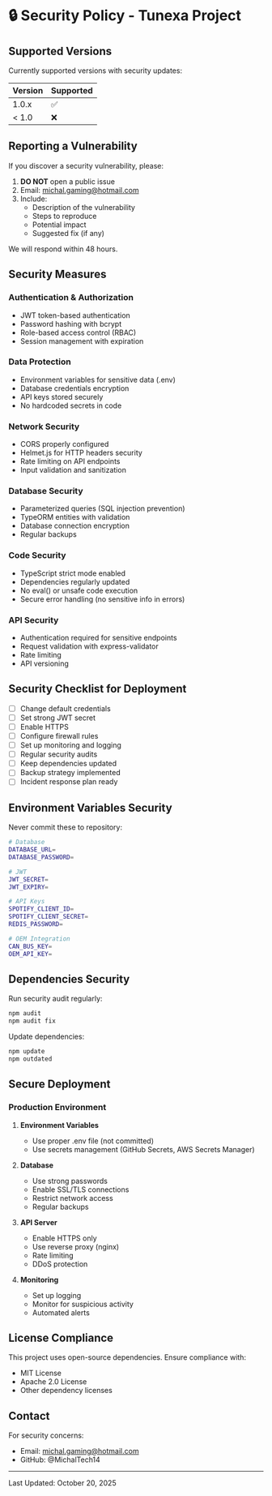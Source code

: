 # 🔒 Security Policy - Tunexa Project

## Supported Versions

Currently supported versions with security updates:

| Version | Supported          |
| ------- | ------------------ |
| 1.0.x   | :white_check_mark: |
| < 1.0   | :x:                |

## Reporting a Vulnerability

If you discover a security vulnerability, please:

1. **DO NOT** open a public issue
2. Email: michal.gaming@hotmail.com
3. Include:
   - Description of the vulnerability
   - Steps to reproduce
   - Potential impact
   - Suggested fix (if any)

We will respond within 48 hours.

## Security Measures

### Authentication & Authorization
- JWT token-based authentication
- Password hashing with bcrypt
- Role-based access control (RBAC)
- Session management with expiration

### Data Protection
- Environment variables for sensitive data (.env)
- Database credentials encryption
- API keys stored securely
- No hardcoded secrets in code

### Network Security
- CORS properly configured
- Helmet.js for HTTP headers security
- Rate limiting on API endpoints
- Input validation and sanitization

### Database Security
- Parameterized queries (SQL injection prevention)
- TypeORM entities with validation
- Database connection encryption
- Regular backups

### Code Security
- TypeScript strict mode enabled
- Dependencies regularly updated
- No eval() or unsafe code execution
- Secure error handling (no sensitive info in errors)

### API Security
- Authentication required for sensitive endpoints
- Request validation with express-validator
- Rate limiting
- API versioning

## Security Checklist for Deployment

- [ ] Change default credentials
- [ ] Set strong JWT secret
- [ ] Enable HTTPS
- [ ] Configure firewall rules
- [ ] Set up monitoring and logging
- [ ] Regular security audits
- [ ] Keep dependencies updated
- [ ] Backup strategy implemented
- [ ] Incident response plan ready

## Environment Variables Security

Never commit these to repository:

```bash
# Database
DATABASE_URL=
DATABASE_PASSWORD=

# JWT
JWT_SECRET=
JWT_EXPIRY=

# API Keys
SPOTIFY_CLIENT_ID=
SPOTIFY_CLIENT_SECRET=
REDIS_PASSWORD=

# OEM Integration
CAN_BUS_KEY=
OEM_API_KEY=
```

## Dependencies Security

Run security audit regularly:

```bash
npm audit
npm audit fix
```

Update dependencies:

```bash
npm update
npm outdated
```

## Secure Deployment

### Production Environment

1. **Environment Variables**
   - Use proper .env file (not committed)
   - Use secrets management (GitHub Secrets, AWS Secrets Manager)

2. **Database**
   - Use strong passwords
   - Enable SSL/TLS connections
   - Restrict network access
   - Regular backups

3. **API Server**
   - Enable HTTPS only
   - Use reverse proxy (nginx)
   - Rate limiting
   - DDoS protection

4. **Monitoring**
   - Set up logging
   - Monitor for suspicious activity
   - Automated alerts

## License Compliance

This project uses open-source dependencies. Ensure compliance with:
- MIT License
- Apache 2.0 License
- Other dependency licenses

## Contact

For security concerns:
- Email: michal.gaming@hotmail.com
- GitHub: @MichalTech14

---

Last Updated: October 20, 2025
